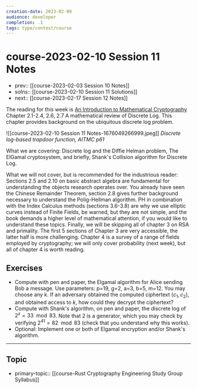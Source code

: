 ```yaml
---
creation-date: 2023-02-09
audience: developer
completion: .1
tags: type/context/course
---
```

# course-2023-02-10 Session 11 Notes
- prev:: [[course-2023-02-03 Session 10 Notes]]
- solns:: [[course-2023-02-10 Session 11 Solutions]]
- next:: [[course-2023-02-17 Session 12 Notes]]

The reading for this week is [An Introduction to Mathematical Cryptography](https://drive.google.com/drive/u/0/folders/1ILBHUZrDZDku3HfK1yyp6AbBD_F3nRm5) Chapter 2.1-2.4, 2.6, 2.7 A mathematical review of Discrete Log. This chapter provides background on the ubiquitous discrete log problem.

![[course-2023-02-10 Session 11 Notes-1676049266999.jpeg]]
*Discrete log-based trapdoor function, AITMC p61*

What we are covering: Discrete log and the Diffie Helman problem, The ElGamal cryptosystem, and briefly, Shank's Collision algorithm for Discrete Log.

What we will not cover, but is recommended for the industrious reader: Sections 2.5 and 2.10 on basic abstract algebra are fundamental for understanding the objects research operates over. You already have seen the Chinese Remainder Theorem, section 2.8 gives further background necessary to understand the Polig-Hellman algorithm. PH in combination with the Index Calculus methods (sections 3.6-3.8) are why we use elliptic curves instead of Finite Fields, be warned, but they are not simple, and the book demands a higher level of mathematical attention, if you would like to understand these topics.
Finally, we will be skipping all of chapter 3 on RSA and primality. The first 5 sections of Chapter 3 are very accessible, the latter half is more challenging. Chapter 4 is a survey of a range of fields employed by cryptography; we will only cover probability (next week), but all of chapter 4 is worth reading.

## Exercises
- Compute with pen and paper, the Elgamal algorithm for Alice sending Bob a message. Use parameters: p=19, g=2, a=3, b=5, m=12. You may choose any k. If an adversary obtained the computed ciphertext $(c_1,c_2)$, and obtained access to $k$, how could they decrypt the ciphertext?
- Compute with Shank's algorithm, on pen and paper, the discrete log of $2^x=33 \mod 83$. Note that $2$ is a generator, which you may check by verifying $2^{41}=82 \mod 83$ (check that you understand why this works).
- Optional: Implement one or both of Elgamal encryption and/or Shank's algorithm.

---
## Topic
- primary-topic:: [[course-Rust Cryptography Engineering Study Group Syllabus]]